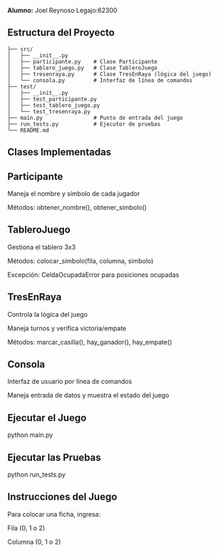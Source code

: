**Alumno:** Joel Reynoso  Legajo:62300
## Estructura del Proyecto
```
├── src/
│   ├── __init__.py
│   ├── participante.py    # Clase Participante
│   ├── tablero_juego.py   # Clase TableroJuego
│   ├── tresenraya.py      # Clase TresEnRaya (lógica del juego)
│   └── consola.py         # Interfaz de línea de comandos
├── test/
│   ├── __init__.py
│   ├── test_participante.py
│   ├── test_tablero_juego.py
│   └── test_tresenraya.py
├── main.py                # Punto de entrada del juego
├── run_tests.py           # Ejecutor de pruebas
└── README.md
```
## Clases Implementadas
## Participante

Maneja el nombre y símbolo de cada jugador

Métodos: obtener_nombre(), obtener_simbolo()

## TableroJuego

Gestiona el tablero 3x3

Métodos: colocar_simbolo(fila, columna, simbolo)

Excepción: CeldaOcupadaError para posiciones ocupadas

## TresEnRaya

Controla la lógica del juego

Maneja turnos y verifica victoria/empate

Métodos: marcar_casilla(), hay_ganador(), hay_empate()

## Consola

Interfaz de usuario por línea de comandos

Maneja entrada de datos y muestra el estado del juego

## Ejecutar el Juego
python main.py

## Ejecutar las Pruebas
python run_tests.py

## Instrucciones del Juego

Para colocar una ficha, ingresa:

Fila (0, 1 o 2)

Columna (0, 1 o 2)


